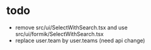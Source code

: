 # todo

- remove src/ui/SelectWithSearch.tsx and use src/ui/formik/SelectWithSearch.tsx
- replace user.team by user.teams (need api change)
